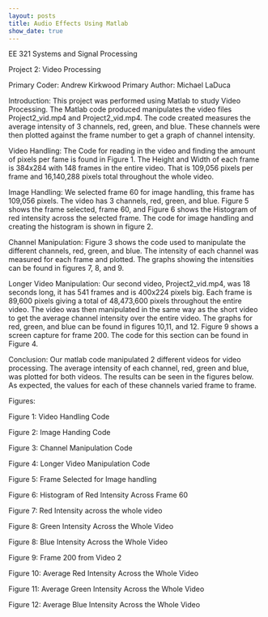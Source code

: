 ```yaml
---
layout: posts
title: Audio Effects Using Matlab
show_date: true
---
```

EE 321 Systems and Signal Processing



Project 2: Video Processing

Primary Coder: Andrew Kirkwood
Primary Author: Michael LaDuca

Introduction:
	 This project was performed using Matlab to study Video Processing. The Matlab code produced manipulates the video files Project2_vid.mp4 and Project2_vid.mp4. The code created measures the average intensity of 3 channels, red, green, and blue. These channels were then plotted against the frame number to get a graph of channel intensity. 

Video Handling:
	The Code for reading in the video and finding the amount of pixels per fame is found in Figure 1. The Height and Width of each frame is 384x284 with 148 frames in the entire video. That is 109,056 pixels per frame and 16,140,288 pixels total throughout the whole video. 

Image Handling:
	We selected frame 60 for image handling, this frame has 109,056 pixels. The video has 3 channels, red, green, and blue. Figure 5 shows the frame selected, frame 60, and Figure 6 shows the Histogram of red intensity across the selected frame. The code for image handling and creating the histogram is shown in figure 2. 

Channel Manipulation: 
	Figure 3 shows the code used to manipulate the different channels, red, green, and blue. The intensity of each channel was measured for each frame and plotted. The graphs showing the intensities can be found in figures 7, 8, and 9. 

Longer Video Manipulation:
	Our second video, Project2_vid.mp4, was 18 seconds long, it has 541 frames and is 400x224 pixels big. Each frame is 89,600 pixels giving a total of 48,473,600 pixels throughout the entire video. The video was then manipulated in the same way as the short video to get the average channel intensity over the entire video. The graphs for red, green, and blue can be found in figures 10,11, and 12. Figure 9 shows a screen capture for frame 200. The code for this section can be found in Figure 4. 

Conclusion:
	Our matlab code manipulated 2 different videos for video processing. The average intensity of each channel, red, green and blue, was plotted for both videos. The results can be seen in the figures below. As expected, the values for each of these channels varied frame to frame. 



Figures:

Figure 1: Video Handling Code


Figure 2: Image Handing Code


Figure 3: Channel Manipulation Code


Figure 4: Longer Video Manipulation Code


Figure 5: Frame Selected for Image handling


Figure 6: Histogram of Red Intensity Across Frame 60


Figure 7: Red Intensity across the whole video


Figure 8: Green Intensity Across the Whole Video


Figure 8: Blue Intensity Across the Whole Video


Figure 9: Frame 200 from Video 2


Figure 10: Average Red Intensity Across the Whole Video


Figure 11: Average Green Intensity Across the Whole Video


Figure 12: Average Blue Intensity Across the Whole Video
